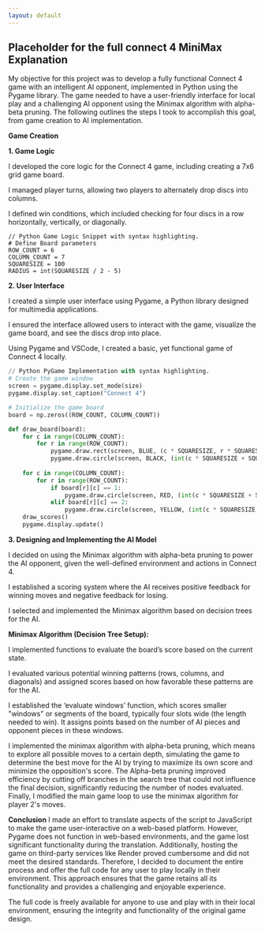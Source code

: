 ```yaml
---
layout: default
---
```


## Placeholder for the full connect 4 MiniMax Explanation


My objective for this project was to develop a fully functional Connect 4 game with an intelligent AI opponent, implemented in Python using the Pygame library. The game needed to have a user-friendly interface for local play and a challenging AI opponent using the Minimax algorithm with alpha-beta pruning. The following outlines the steps I took to accomplish this goal, from game creation to AI implementation.


****Game Creation****

**1. Game Logic**
   
I developed the core logic for the Connect 4 game, including creating a 7x6 grid game board.

I managed player turns, allowing two players to alternately drop discs into columns.

I defined win conditions, which included checking for four discs in a row horizontally, vertically, or diagonally.

```Py
// Python Game Logic Snippet with syntax highlighting.
# Define Board parameters
ROW_COUNT = 6
COLUMN_COUNT = 7
SQUARESIZE = 100
RADIUS = int(SQUARESIZE / 2 - 5)
```


**2. User Interface**

I created a simple user interface using Pygame, a Python library designed for multimedia applications.

I ensured the interface allowed users to interact with the game, visualize the game board, and see the discs drop into place.

Using Pygame and VSCode, I created a basic, yet functional game of Connect 4 locally.

```Python 
// Python PyGame Implementation with syntax highlighting.
# Create the game window
screen = pygame.display.set_mode(size)
pygame.display.set_caption("Connect 4")

# Initialize the game board
board = np.zeros((ROW_COUNT, COLUMN_COUNT))

def draw_board(board):
    for c in range(COLUMN_COUNT):
        for r in range(ROW_COUNT):
            pygame.draw.rect(screen, BLUE, (c * SQUARESIZE, r * SQUARESIZE + SQUARESIZE, SQUARESIZE, SQUARESIZE))
            pygame.draw.circle(screen, BLACK, (int(c * SQUARESIZE + SQUARESIZE / 2), int(r * SQUARESIZE + SQUARESIZE + SQUARESIZE / 2)), RADIUS)
    
    for c in range(COLUMN_COUNT):
        for r in range(ROW_COUNT):
            if board[r][c] == 1:
                pygame.draw.circle(screen, RED, (int(c * SQUARESIZE + SQUARESIZE / 2), height - int((r + 1) * SQUARESIZE + SQUARESIZE / 2)), RADIUS)
            elif board[r][c] == 2:
                pygame.draw.circle(screen, YELLOW, (int(c * SQUARESIZE + SQUARESIZE / 2), height - int((r + 1) * SQUARESIZE + SQUARESIZE / 2)), RADIUS)
    draw_scores()
    pygame.display.update()

```

**3. Designing and Implementing the AI Model**

I decided on using the Minimax algorithm with alpha-beta pruning to power the AI opponent, given the well-defined environment and actions in Connect 4.

I established a scoring system where the AI receives positive feedback for winning moves and negative feedback for losing.

I selected and implemented the Minimax algorithm based on decision trees for the AI.

**Minimax Algorithm (Decision Tree Setup):**

I implemented functions to evaluate the board’s score based on the current state.

I evaluated various potential winning patterns (rows, columns, and diagonals) and assigned scores based on how favorable these patterns are for the AI.

I established the ‘evaluate windows’ function, which scores smaller "windows" or segments of the board, typically four slots wide (the length needed to win). It assigns points based on the number of AI pieces and opponent pieces in these windows.

I implemented the minimax algorithm with alpha-beta pruning, which means to explore all possible moves to a certain depth, simulating the game to determine the best move for the AI by trying to maximize its own score and minimize the opposition's score. The Alpha-beta pruning improved efficiency by cutting off branches in the search tree that could not influence the final decision, significantly reducing the number of nodes evaluated. Finally, I modified the main game loop to use the minimax algorithm for player 2's moves.


****Conclusion****
I made an effort to translate aspects of the script to JavaScript to make the game user-interactive on a web-based platform. However, Pygame does not function in web-based environments, and the game lost significant functionality during the translation. Additionally, hosting the game on third-party services like Render proved cumbersome and did not meet the desired standards. Therefore, I decided to document the entire process and offer the full code for any user to play locally in their environment. This approach ensures that the game retains all its functionality and provides a challenging and enjoyable experience.

The full code is freely available for anyone to use and play with in their local environment, ensuring the integrity and functionality of the original game design.
